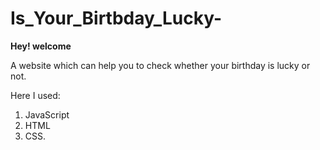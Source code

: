 # Is_Your_Birtbday_Lucky-

**Hey! welcome**

  A website which can help you to check whether your birthday is lucky
  or not.

Here I used:

1. JavaScript
2. HTML
3. CSS.

